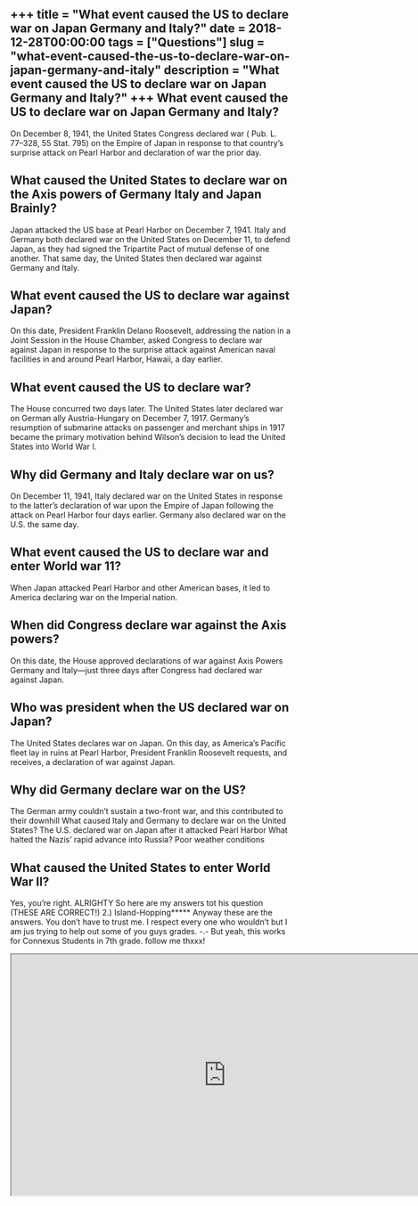 +++
title = "What event caused the US to declare war on Japan Germany and Italy?"
date = 2018-12-28T00:00:00
tags = ["Questions"]
slug = "what-event-caused-the-us-to-declare-war-on-japan-germany-and-italy"
description = "What event caused the US to declare war on Japan Germany and Italy?"
+++
What event caused the US to declare war on Japan Germany and Italy?
-------------------------------------------------------------------

On December 8, 1941, the United States Congress declared war ( Pub. L. 77–328, 55 Stat. 795) on the Empire of Japan in response to that country’s surprise attack on Pearl Harbor and declaration of war the prior day.

What caused the United States to declare war on the Axis powers of Germany Italy and Japan Brainly?
---------------------------------------------------------------------------------------------------

Japan attacked the US base at Pearl Harbor on December 7, 1941. Italy and Germany both declared war on the United States on December 11, to defend Japan, as they had signed the Tripartite Pact of mutual defense of one another. That same day, the United States then declared war against Germany and Italy.

What event caused the US to declare war against Japan?
------------------------------------------------------

On this date, President Franklin Delano Roosevelt, addressing the nation in a Joint Session in the House Chamber, asked Congress to declare war against Japan in response to the surprise attack against American naval facilities in and around Pearl Harbor, Hawaii, a day earlier.

What event caused the US to declare war?
----------------------------------------

The House concurred two days later. The United States later declared war on German ally Austria-Hungary on December 7, 1917. Germany’s resumption of submarine attacks on passenger and merchant ships in 1917 became the primary motivation behind Wilson’s decision to lead the United States into World War I.

Why did Germany and Italy declare war on us?
--------------------------------------------

On December 11, 1941, Italy declared war on the United States in response to the latter’s declaration of war upon the Empire of Japan following the attack on Pearl Harbor four days earlier. Germany also declared war on the U.S. the same day.

What event caused the US to declare war and enter World war 11?
---------------------------------------------------------------

When Japan attacked Pearl Harbor and other American bases, it led to America declaring war on the Imperial nation.

When did Congress declare war against the Axis powers?
------------------------------------------------------

On this date, the House approved declarations of war against Axis Powers Germany and Italy—just three days after Congress had declared war against Japan.

Who was president when the US declared war on Japan?
----------------------------------------------------

The United States declares war on Japan. On this day, as America’s Pacific fleet lay in ruins at Pearl Harbor, President Franklin Roosevelt requests, and receives, a declaration of war against Japan.

Why did Germany declare war on the US?
--------------------------------------

The German army couldn’t sustain a two-front war, and this contributed to their downhill What caused Italy and Germany to declare war on the United States? The U.S. declared war on Japan after it attacked Pearl Harbor What halted the Nazis’ rapid advance into Russia? Poor weather conditions

What caused the United States to enter World War II?
----------------------------------------------------

Yes, you’re right. ALRIGHTY So here are my answers tot his question (THESE ARE CORRECT!) 2.) Island-Hopping\*\*\*\*\* Anyway these are the answers. You don’t have to trust me. I respect every one who wouldn’t but I am jus trying to help out some of you guys grades. -.- But yeah, this works for Connexus Students in 7th grade. follow me thxxx!

<iframe allow="accelerometer; autoplay; clipboard-write; encrypted-media; gyroscope; picture-in-picture" allowfullscreen="" class="__youtube_prefs__  epyt-is-override  no-lazyload" data-no-lazy="1" data-origheight="433" data-origwidth="770" data-skipgform_ajax_framebjll="" height="433" id="_ytid_45302" loading="lazy" src="https://www.youtube.com/embed/B6GzLKj5VhA?enablejsapi=1&autoplay=0&cc_load_policy=0&cc_lang_pref=&iv_load_policy=1&loop=0&modestbranding=0&rel=1&fs=1&playsinline=0&autohide=2&theme=dark&color=red&controls=1&" title="YouTube player" width="770"></iframe>
